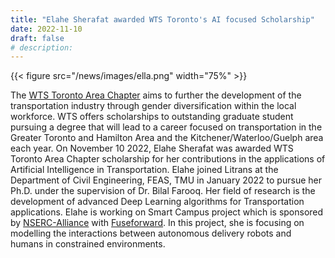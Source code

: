 ```yaml
---
title: "Elahe Sherafat awarded WTS Toronto's AI focused Scholarship"
date: 2022-11-10
draft: false
# description:
---
```

{{< figure src="/news/images/ella.png" width="75%" >}}

<!--more-->

The [WTS Toronto Area Chapter](https://www.wtsinternational.org/chapters/toronto) aims to further the development of the transportation industry through gender diversification within the local workforce. WTS offers scholarships to outstanding graduate student pursuing a degree that will lead to a career focused on transportation in the Greater Toronto and Hamilton Area and the Kitchener/Waterloo/Guelph area each year. On November 10 2022, Elahe Sherafat was awarded WTS Toronto Area Chapter scholarship for her contributions in the applications of Artificial Intelligence in Transportation. Elahe joined Litrans at the Department of Civil Engineering, FEAS, TMU in January 2022 to pursue her Ph.D. under the supervision of Dr. Bilal Farooq. Her field of research is the development of advanced Deep Learning algorithms for Transportation applications. Elahe is working on Smart Campus project which is sponsored by [NSERC-Alliance](https://www.nserc-crsng.gc.ca/innovate-innover/alliance-alliance/index_eng.asp) with [Fuseforward](https://fuseforward.com/). In this project, she is focusing on modelling the interactions between autonomous delivery robots and humans in constrained environments.
